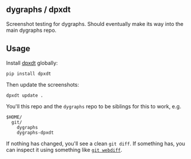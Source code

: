 dygraphs / dpxdt
----------------

Screenshot testing for dygraphs. Should eventually make its way into the main dygraphs repo.

## Usage

Install [dpxdt] globally:

    pip install dpxdt
    
Then update the screenshots:

    dpxdt update .
    
You'll this repo and the `dygraphs` repo to be siblings for this to work, e.g.

    $HOME/
      git/
        dygraphs
        dygraphs-dpxdt

If nothing has changed, you'll see a clean `git diff`. If something has, you can inspect it using something like [`git webdiff`][webdiff].

[dpxdt]: https://github.com/bslatkin/dpxdt
[webdiff]: https://github.com/danvk/webdiff
